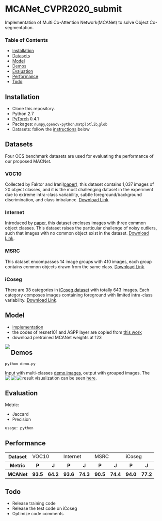 # MCANet_CVPR2020_submit
Implementation of Multi Co-Attention Network(MCANet) to solve Object Co-segmentation.

### Table of Contents
- <a href='#Installation'>Installation</a>
- <a href='#Datasets'>Datasets</a>
- <a href='#Model'>Model</a>
- <a href='#Demos'>Demos</a>
- <a href='#Evaluation'>Evaluation</a>
- <a href='#Performance'>Performance</a>
- <a href='#Todo'>Todo</a>
&nbsp;
&nbsp;
## Installation
- Clone this repository.
- Python 2.7
- [PyTorch](http://pytorch.org/) 0.4.1 
- Packages: `numpy`,`opencv-python`,`matplotlib`,`glob`
- Datasets: follow the [instructions](#Datasets) below
## Datasets
Four OCS benchmark datasets are used for evaluating the performance of our proposed MACNet.

### VOC10
Collected by Faktor and Irani([paper](https://www.cv-foundation.org/openaccess/content_iccv_2013/papers/Faktor_Co-segmentation_by_Composition_2013_ICCV_paper.pdf)), this dataset contains 1,037 images of 20 object classes, and it is the most challenging dataset in the experiment due to extreme intra-class variability, subtle foreground/background discrimination, and class imbalance. [Download Link](123).
### Internet
Introduced by [paper](http://people.csail.mit.edu/mrub/ObjectDiscovery/), this dataset encloses images with three common object classes. This dataset raises the particular challenge of noisy outliers, such that images with no common object exist in the dataset. [Download Link](http://people.csail.mit.edu/mrub/ObjectDiscovery/ObjectDiscovery-data.zip).
### MSRC
This dataset encompasses 14 image groups with 410 images, each group contains common objects drawn from the same class. [Download Link](http://people.csail.mit.edu/mrub/ObjectDiscovery/ObjectDiscovery-data.zip).
### iCoseg
There are 38 categories in [iCoseg dataset](https://www.cc.gatech.edu/~dbatra/papers/bkpcl_cvpr10.pdf) with totally 643 images. Each category composes images containing foreground with limited intra-class variability. [Download Link](http://people.csail.mit.edu/mrub/ObjectDiscovery/ObjectDiscovery-data.zip).

## Model
   
- [Implementation](https://github.com/blankblankblank123/MCANet_CVPR2020_submit/tree/master/libs/models)
- the codes of resnet101 and ASPP layer are copied from [this work](https://github.com/kazuto1011/deeplab-pytorch)
- download pretrained MCANet weights at 123

<img align="left" src= "https://github.com/blankblankblank123/MCANet_CVPR2020_submit/blob/master/doc/model.PNG">

## Demos
```
python demo.py
```
Input with multi-classes [demo images](https://github.com/blankblankblank123/MCANet_CVPR2020_submit/tree/master/demo_images), output with grouped images. The result visualization can be seen [here](https://github.com/blankblankblank123/MCANet_CVPR2020_submit/tree/master/result/demo).
<img align="left" src= "https://github.com/blankblankblank123/MCANet_CVPR2020_submit/blob/master/result/demo/0.png">
<img align="left" src= "https://github.com/blankblankblank123/MCANet_CVPR2020_submit/blob/master/result/demo/1.png">
<img align="left" src= "https://github.com/blankblankblank123/MCANet_CVPR2020_submit/blob/master/result/demo/2.png">

## Evaluation
Metric:
- Jaccard
- Precision

```
usage: python 
```

## Performance
<table>
    <tr>
        <th>Dataset</th>
        <td colspan="2">VOC10</td>
        <td colspan="2">Internet</td>
        <td colspan="2">MSRC</td>
        <td colspan="2">iCoseg</td>
    </tr>
    <tr>
        <th> Metric</th>
        <th>P</th>
        <th>J</th>
        <th>P</th>
        <th>J</th>
        <th>P</th>
        <th>J</th>
        <th>P</th>
        <th>J</th>
    </tr>
    <tr>
        <th> MCANet</th>
        <th>93.5</th>
        <th>64.2</th>
        <th>93.6</th>
        <th>74.3</th>
        <th>90.5</th>
        <th>74.4</th>
        <th>94.0</th>
        <th>77.2</th>
    </tr>
   
</table>

## Todo
- Release training code
- Release the test code on iCoseg
- Optimize code comments
